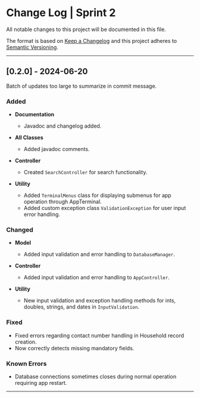 # Change Log | Sprint 2
All notable changes to this project will be documented in this file.

The format is based on [Keep a Changelog](http://keepachangelog.com/)
and this project adheres to [Semantic Versioning](http://semver.org/).
___

## [0.2.0] - 2024-06-20

Batch of updates too large to summarize in commit message.

### Added
- **Documentation**
  - Javadoc and changelog added.
  

- **All Classes**
  - Added javadoc comments. 


- **Controller**
  - Created `SearchController` for search functionality.


- **Utility**
  - Added `TerminalMenus` class for displaying submenus for app operation through AppTerminal.
  - Added custom exception class `ValidationException` for user input error handling.

### Changed
- **Model**
  - Added input validation and error handling to `DatabaseManager`.


- **Controller**
  - Added input validation and error handling to `AppController`.


- **Utility**
  - New input validation and exception handling methods for ints, doubles, strings, and dates in `InputValidation`.

### Fixed
- Fixed errors regarding contact number handling in Household record creation.
- Now correctly detects missing mandatory fields.


### Known Errors
- Database connections sometimes closes during normal operation requiring app restart.

___


